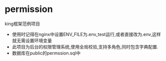 # permission
 king框架范例项目
 * 使用时记得在nginx中设置ENV_FILE为.env_test运行,或者直接改为.env,这样就无需设置环境变量
 * 此项目为后台的权限管理系统,使用全局校验,支持多角色,同时包含字典配置.
 * 数据库在public的permssion.sql中
